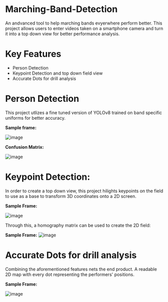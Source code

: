 # Marching-Band-Detection

An andvanced tool to help marching bands evyerwhere perform better. This project allows users to enter videos taken on a smartphone camera and turn it into a top down view for better performance analysis. 

# Key Features

- Person Detection
- Keypoint Detection and top down field view
- Accurate Dots for drill analysis

# Person Detection

This project utlizes a fine tuned version of YOLOv8 trained on band specific uniforms for better accuracy. 

**Sample frame:**

![image](https://github.com/user-attachments/assets/12a738a5-04b4-47a2-ad34-7ad724231a12)

**Confusion Matrix:**

![image](https://github.com/user-attachments/assets/87676c82-f47a-4668-86fd-ffae3e35ff94)

# Keypoint Detection:

In order to create a top down view, this project hilights keypoints on the field to use as a base to transform 3D coordinates onto a 2D screen.

**Sample Frame:**

![image](https://github.com/user-attachments/assets/d68f91c9-d0bd-4ffe-95c3-52da9f1afbce)

Through this, a homography matrix can be used to create the 2D field:

**Sample Frame:**
![image](https://github.com/user-attachments/assets/d36fa19e-b6c2-4ffb-8ed7-1244da2daba8)


# Accurate Dots for drill analysis

Combining the aforementioned features nets the end product. A readable 2D map with every dot representing the performers' positions.

**Sample Frame:**

![image](https://github.com/user-attachments/assets/8ab8b998-9021-4f11-aaef-fb9c231a1b6b)
